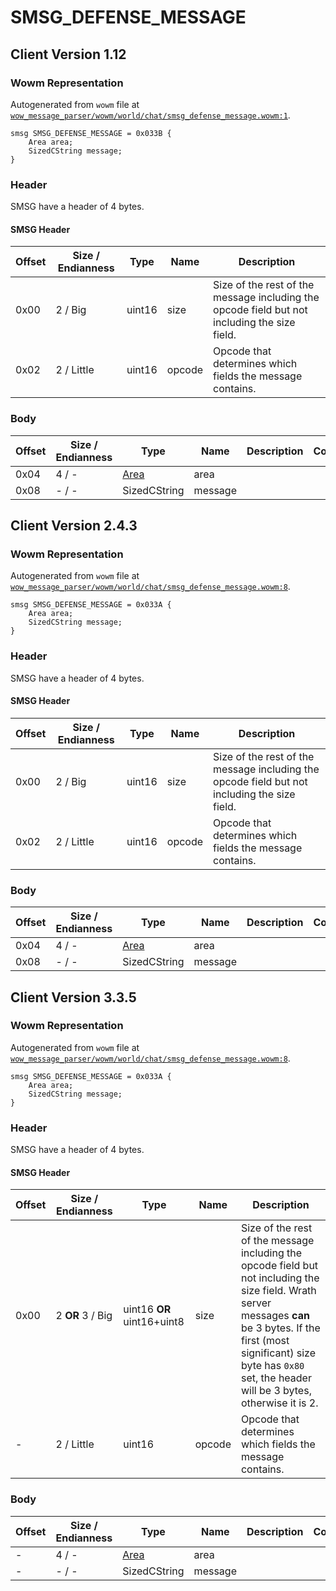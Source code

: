 # SMSG_DEFENSE_MESSAGE

## Client Version 1.12

### Wowm Representation

Autogenerated from `wowm` file at [`wow_message_parser/wowm/world/chat/smsg_defense_message.wowm:1`](https://github.com/gtker/wow_messages/tree/main/wow_message_parser/wowm/world/chat/smsg_defense_message.wowm#L1).
```rust,ignore
smsg SMSG_DEFENSE_MESSAGE = 0x033B {
    Area area;
    SizedCString message;
}
```
### Header

SMSG have a header of 4 bytes.

#### SMSG Header

| Offset | Size / Endianness | Type   | Name   | Description |
| ------ | ----------------- | ------ | ------ | ----------- |
| 0x00   | 2 / Big           | uint16 | size   | Size of the rest of the message including the opcode field but not including the size field.|
| 0x02   | 2 / Little        | uint16 | opcode | Opcode that determines which fields the message contains.|

### Body

| Offset | Size / Endianness | Type | Name | Description | Comment |
| ------ | ----------------- | ---- | ---- | ----------- | ------- |
| 0x04 | 4 / - | [Area](area.md) | area |  |  |
| 0x08 | - / - | SizedCString | message |  |  |

## Client Version 2.4.3

### Wowm Representation

Autogenerated from `wowm` file at [`wow_message_parser/wowm/world/chat/smsg_defense_message.wowm:8`](https://github.com/gtker/wow_messages/tree/main/wow_message_parser/wowm/world/chat/smsg_defense_message.wowm#L8).
```rust,ignore
smsg SMSG_DEFENSE_MESSAGE = 0x033A {
    Area area;
    SizedCString message;
}
```
### Header

SMSG have a header of 4 bytes.

#### SMSG Header

| Offset | Size / Endianness | Type   | Name   | Description |
| ------ | ----------------- | ------ | ------ | ----------- |
| 0x00   | 2 / Big           | uint16 | size   | Size of the rest of the message including the opcode field but not including the size field.|
| 0x02   | 2 / Little        | uint16 | opcode | Opcode that determines which fields the message contains.|

### Body

| Offset | Size / Endianness | Type | Name | Description | Comment |
| ------ | ----------------- | ---- | ---- | ----------- | ------- |
| 0x04 | 4 / - | [Area](area.md) | area |  |  |
| 0x08 | - / - | SizedCString | message |  |  |

## Client Version 3.3.5

### Wowm Representation

Autogenerated from `wowm` file at [`wow_message_parser/wowm/world/chat/smsg_defense_message.wowm:8`](https://github.com/gtker/wow_messages/tree/main/wow_message_parser/wowm/world/chat/smsg_defense_message.wowm#L8).
```rust,ignore
smsg SMSG_DEFENSE_MESSAGE = 0x033A {
    Area area;
    SizedCString message;
}
```
### Header

SMSG have a header of 4 bytes.

#### SMSG Header

| Offset | Size / Endianness | Type   | Name   | Description |
| ------ | ----------------- | ------ | ------ | ----------- |
| 0x00   | 2 **OR** 3 / Big           | uint16 **OR** uint16+uint8 | size | Size of the rest of the message including the opcode field but not including the size field. Wrath server messages **can** be 3 bytes. If the first (most significant) size byte has `0x80` set, the header will be 3 bytes, otherwise it is 2.|
| -      | 2 / Little| uint16 | opcode | Opcode that determines which fields the message contains. |

### Body

| Offset | Size / Endianness | Type | Name | Description | Comment |
| ------ | ----------------- | ---- | ---- | ----------- | ------- |
| - | 4 / - | [Area](area.md) | area |  |  |
| - | - / - | SizedCString | message |  |  |

